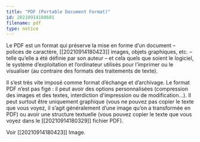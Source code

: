 ```yaml
---
title: "PDF (Portable Document Format)"
id: 20210914180601
filename: pdf
type: notice
---
```


Le PDF est un format qui préserve la mise en forme d’un document – polices de caractère, [[20210914180423]] images, objets graphiques, etc. – telle qu’elle a été définie par son auteur – et cela quels que soient le logiciel, le système d’exploitation et l’ordinateur utilisés pour l’imprimer ou le visualiser (au contraire des formats des traitements de texte).

Il s’est très vite imposé comme format d’échange et d’archivage. Le format PDF n’est pas figé : il peut avoir des options personnalisées (compression des images et des textes, interdiction d'impression ou de modification…).  Il peut surtout être uniquement graphique (vous ne pouvez pas copier le texte que vous voyez, il s’agit généralement d’une image qu’on a transformée en PDF) ou avoir une structure textuelle (vous pouvez copier le texte que vous voyez dans le [[20210914180329]] fichier PDF).

Voir [[20210914180423]] Image.

